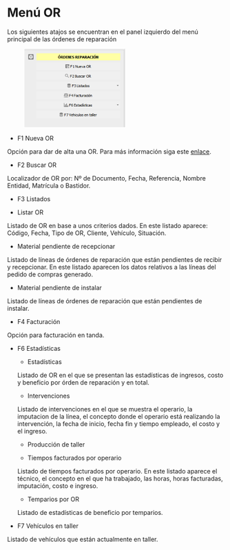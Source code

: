 # Menú OR

Los siguientes atajos se encuentran en el panel izquierdo del menú principal de las órdenes de reparación

<figure><img src="../../../../.gitbook/assets/image.png" alt="" width="234"><figcaption></figcaption></figure>

* F1 Nueva OR

Opción para dar de alta una OR. Para más información siga este [enlace](alta-de-una-or.md).

* F2 Buscar OR

Localizador de OR por: Nº de Documento, Fecha, Referencia, Nombre Entidad, Matrícula o Bastidor.

* F3 Listados



* Listar OR

Listado de OR en base a unos criterios dados. En este listado aparece: Código, Fecha, Tipo de OR, Cliente, Vehículo, Situación.

* Material pendiente de recepcionar

Listado de líneas de órdenes de reparación que están pendientes de recibir y recepcionar. En este listado aparecen los datos relativos a las líneas del pedido de compras generado.

* Material pendiente de instalar

Listado de líneas de órdenes de reparación que están pendientes de instalar.&#x20;

* F4 Facturación

Opción para facturación en tanda.

*   F6 Estadísticas

    * Estadísticas

    Listado de OR en el que se presentan las estadísticas de ingresos, costo y beneficio por órden de reparación y en total.

    * Intervenciones

    Listado de intervenciones en el que se muestra el operario, la imputacion de la línea, el concepto donde el operario está realizando la intervención, la fecha de inicio, fecha fin y tiempo empleado, el costo y el ingreso.

    * Producción de taller



    * Tiempos facturados por operario

    Listado de tiempos facturados por operario. En este listado aparece el técnico, el concepto en el que ha trabajado, las horas, horas facturadas, imputación, costo e ingreso.

    * Temparios por OR

    Listado de estadísticas de beneficio por temparios.
* F7 Vehículos en taller

Listado de vehículos que están actualmente en taller.
